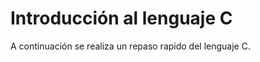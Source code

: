 # Introducción al lenguaje C

A continuación se realiza un repaso rapido del lenguaje C.

```{tableofcontents}
```
